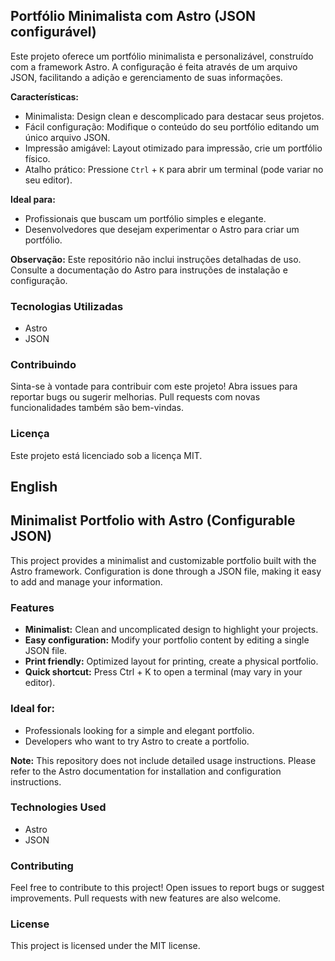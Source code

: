 ## Portfólio Minimalista com Astro (JSON configurável)

Este projeto oferece um portfólio minimalista e personalizável, construído com a framework Astro. A configuração é feita através de um arquivo JSON, facilitando a adição e gerenciamento de suas informações.

**Características:**

* Minimalista: Design clean e descomplicado para destacar seus projetos.
* Fácil configuração: Modifique o conteúdo do seu portfólio editando um único arquivo JSON.
* Impressão amigável: Layout otimizado para impressão, crie um portfólio físico.
* Atalho prático: Pressione `Ctrl` + `K` para abrir um terminal (pode variar no seu editor).

**Ideal para:**

* Profissionais que buscam um portfólio simples e elegante.
* Desenvolvedores que desejam experimentar o Astro para criar um portfólio.

**Observação:** Este repositório não inclui instruções detalhadas de uso. Consulte a documentação do Astro para instruções de instalação e configuração.

### Tecnologias Utilizadas

* Astro
* JSON

### Contribuindo

Sinta-se à vontade para contribuir com este projeto! Abra issues para reportar bugs ou sugerir melhorias. Pull requests com novas funcionalidades também são bem-vindas.

### Licença

Este projeto está licenciado sob a licença MIT.

## English

## Minimalist Portfolio with Astro (Configurable JSON)

This project provides a minimalist and customizable portfolio built with the Astro framework. Configuration is done through a JSON file, making it easy to add and manage your information.

### Features

* **Minimalist:** Clean and uncomplicated design to highlight your projects.
* **Easy configuration:** Modify your portfolio content by editing a single JSON file.
* **Print friendly:** Optimized layout for printing, create a physical portfolio.
* **Quick shortcut:** Press Ctrl + K to open a terminal (may vary in your editor).

### Ideal for:

* Professionals looking for a simple and elegant portfolio.
* Developers who want to try Astro to create a portfolio.

**Note:** This repository does not include detailed usage instructions. Please refer to the Astro documentation for installation and configuration instructions.

### Technologies Used

* Astro
* JSON

### Contributing

Feel free to contribute to this project! Open issues to report bugs or suggest improvements. Pull requests with new features are also welcome.

### License

This project is licensed under the MIT license.

